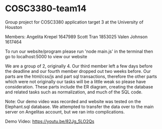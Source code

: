 # COSC3380-team14
Group project for COSC3380 application target 3 at the University of Houston

Members:
Angelita Krepel 1647989
Scott Tran 1853025
Valen Johnson 1617464

To run our website/program please run 'node main.js' in the terminal then go to localhost:5000 to view our website

We are a group of 2, originally 4. Our third member left a few days before the deadline and our fourth member dropped out two weeks before. Our parts are the html/css/js and part sql transactions, therefore the other parts which were not originally our tasks will be a little weak so please have consideration. These parts include the ER diagram, creating the database and related tasks such as normalization, and much of the SQL code.

Note: 
Our demo video was recorded and website was tested on the Elephant.sql database. We attempted to transfer the data over to the main server on Angelitas account, but we ran into complications.

Demo Video:
https://youtu.be/82Jg_5LO2Qs

